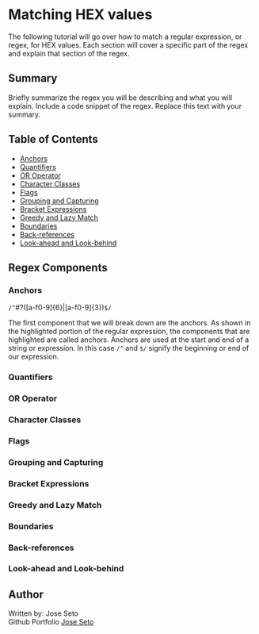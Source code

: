 # Matching HEX values

The following tutorial will go over how to match a regular expression, or regex, for HEX values. Each section will cover a specific part of the regex and explain that section of the regex.

## Summary

Briefly summarize the regex you will be describing and what you will explain. Include a code snippet of the regex. Replace this text with your summary.

## Table of Contents

- [Anchors](#anchors)
- [Quantifiers](#quantifiers)
- [OR Operator](#or-operator)
- [Character Classes](#character-classes)
- [Flags](#flags)
- [Grouping and Capturing](#grouping-and-capturing)
- [Bracket Expressions](#bracket-expressions)
- [Greedy and Lazy Match](#greedy-and-lazy-match)
- [Boundaries](#boundaries)
- [Back-references](#back-references)
- [Look-ahead and Look-behind](#look-ahead-and-look-behind)

## Regex Components

### Anchors

`/^`#?([a-f0-9]{6}|[a-f0-9]{3})`$/`

The first component that we will break down are the anchors. As shown in the highlighted portion of the regular expression, the components that are highlighted are called anchors. Anchors are used at the start and end of a string or expression. In this case `/^` and `$/` signify the beginning or end of our expression.

### Quantifiers

### OR Operator

### Character Classes

### Flags

### Grouping and Capturing

### Bracket Expressions

### Greedy and Lazy Match

### Boundaries

### Back-references

### Look-ahead and Look-behind

## Author

Written by: Jose Seto\
Github Portfolio [Jose Seto](https://github.com/JoseSeto)
